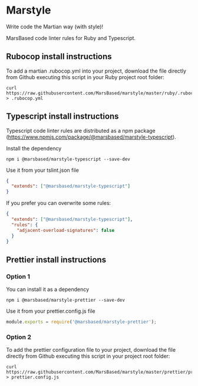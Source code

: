 # Marstyle

Write code the Martian way (with style)!

MarsBased code linter rules for Ruby and Typescript.

## Rubocop install instructions

To add a martian .rubocop.yml into your project, download the file directly from Github executing this script in your Ruby project root folder:

```
curl https://raw.githubusercontent.com/MarsBased/marstyle/master/ruby/.rubocop.yml > .rubocop.yml
```

## Typescript install instructions

Typescript code linter rules are distributed as a npm package (https://www.npmjs.com/package/@marsbased/marstyle-typescript).

Install the dependency

`npm i @marsbased/marstyle-typescript --save-dev`

Use it from your tslint.json file

```json
{
  "extends": ["@marsbased/marstyle-typescript"]
}
```

If you prefer you can overwrite some rules:

```json
{
  "extends": ["@marsbased/marstyle-typescript"],
  "rules": {
    "adjacent-overload-signatures": false
  }
}
```

## Prettier install instructions

### Option 1

You can install it as a dependency

```shell
npm i @marsbased/marstyle-prettier --save-dev
```

Use it from your prettier.config.js file

```js
module.exports = require('@marsbased/marstyle-prettier');
```

### Option 2

To add the prettier configuration file to your project, download the file directly from Github executing this script in your project root folder:

```
curl https://raw.githubusercontent.com/MarsBased/marstyle/master/prettier/prettier.config.js > prettier.config.js
```
